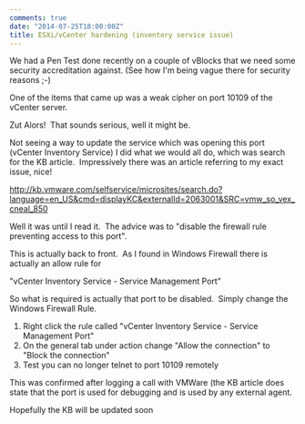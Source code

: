 ```yaml
---
comments: true
date: "2014-07-25T18:00:00Z"
title: ESXi/vCenter hardening (inventory service issue)
---
```

<p>We had a Pen Test done recently on a couple of vBlocks that we need some security accreditation against. (See how I'm being vague there for security reasons ;-)</p><p>One of the items that came up was a weak cipher on port 10109 of the vCenter server.</p><p>Zut Alors!  That sounds serious, well it might be.</p><p>Not seeing a way to update the service which was opening this port (vCenter Inventory Service) I did what we would all do, which was search for the KB article.  Impressively there was an article referring to my exact issue, nice!</p><p><a href="http://kb.vmware.com/selfservice/microsites/search.do?language=en_US&amp;cmd=displayKC&amp;externalId=2063001&amp;SRC=vmw_so_vex_cneal_850">http://kb.vmware.com/selfservice/microsites/search.do?language=en_US&amp;cmd=displayKC&amp;externalId=2063001&amp;SRC=vmw_so_vex_cneal_850</a></p><p>Well it was until I read it.  The advice was to "disable the firewall rule preventing access to this port".</p><p>This is actually back to front.  As I found in Windows Firewall there is actually an allow rule for</p><p>"vCenter Inventory Service - Service Management Port"</p><p>So what is required is actually that port to be disabled.  Simply change the Windows Firewall Rule.</p><ol><li>Right click the rule called "vCenter Inventory Service - Service Management Port"</li><li>On the general tab under action change "Allow the connection" to "Block the connection"</li><li>Test you can no longer telnet to port 10109 remotely</li></ol><p>This was confirmed after logging a call with VMWare (the KB article does state that the port is used for debugging and is used by any external agent.</p><p>Hopefully the KB will be updated soon</p><p> </p>
